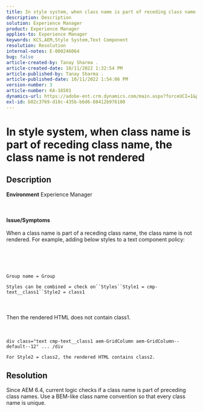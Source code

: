 ```yaml
---
title: In style system, when class name is part of receding class name, the class name is not rendered
description: Description
solution: Experience Manager
product: Experience Manager
applies-to: Experience Manager
keywords: KCS,AEM,Style System,Text Component
resolution: Resolution
internal-notes: E-000246064
bug: false
article-created-by: Tanay Sharma .
article-created-date: 10/11/2022 1:32:54 PM
article-published-by: Tanay Sharma .
article-published-date: 10/11/2022 1:54:06 PM
version-number: 3
article-number: KA-16501
dynamics-url: https://adobe-ent.crm.dynamics.com/main.aspx?forceUCI=1&pagetype=entityrecord&etn=knowledgearticle&id=0bb4ac33-6949-ed11-bba2-0022480868ff
exl-id: b02c3769-d10c-435b-b6d6-88412b976100
---
```

# In style system, when class name is part of receding class name, the class name is not rendered

## Description

<b>Environment</b>
Experience Manager
<br><br> <br><br><b>Issue/Symptoms</b><br><br>When a class name is part of a receding class name, the class name is not rendered. For example, adding below styles to a text component policy:<br><br> <br><br><br>

```
Group name = Group
```

`Styles can be combined = check on``Styles``Style1 = cmp-text__class1``Style2 = class1`<br><br> <br><br>Then the rendered HTML does not contain class1.<br><br><br>

```
div class="text cmp-text__class1 aem-GridColumn aem-GridColumn--default--12" ... /div
```

`For Style2 = class2, the rendered HTML contains class2.`

## Resolution


Since AEM 6.4, current logic checks if a class name is part of preceding class names. Use a BEM-like class name convention so that every class name is unique.
